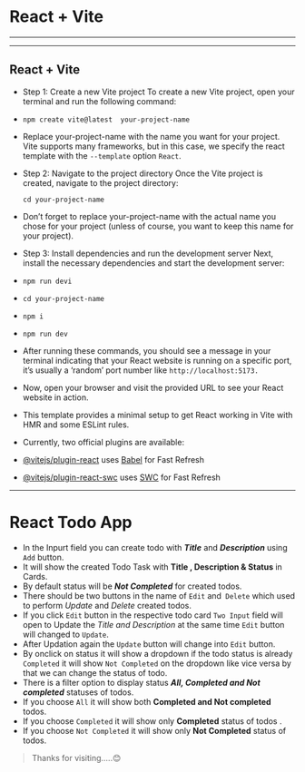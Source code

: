 # React + Vite

---

---

## React + Vite

- Step 1: Create a new Vite project
  To create a new Vite project, open your terminal and run the following command:

- `npm create vite@latest  your-project-name `
- Replace your-project-name with the name you want for your project. Vite supports many frameworks, but in this case, we specify the react template with the `--template` option `React`.

- Step 2: Navigate to the project directory
  Once the Vite project is created, navigate to the project directory:

  `cd your-project-name`

- Don’t forget to replace your-project-name with the actual name you chose for your project (unless of course, you want to keep this name for your project).

- Step 3: Install dependencies and run the development server
  Next, install the necessary dependencies and start the development server:

- `npm run devi`

- `cd your-project-name`
- `npm i`
- `npm run dev`
- After running these commands, you should see a message in your terminal indicating that your React website is running on a specific port, it’s usually a ‘random’ port number like `http://localhost:5173.`

- Now, open your browser and visit the provided URL to see your React website in action.

- This template provides a minimal setup to get React working in Vite with HMR and some ESLint rules.

- Currently, two official plugins are available:

- [@vitejs/plugin-react](https://github.com/vitejs/vite-plugin-react/blob/main/packages/plugin-react/README.md) uses [Babel](https://babeljs.io/) for Fast Refresh
- [@vitejs/plugin-react-swc](https://github.com/vitejs/vite-plugin-react-swc) uses [SWC](https://swc.rs/) for Fast Refresh

---

# React Todo App

- In the Inpurt field you can create todo with **_Title_** and **_Description_** using `Add` button.
- It will show the created Todo Task with **Title , Description & Status** in Cards.
- By default status will be **_Not Completed_** for created todos.
- There should be two buttons in the name of `Edit` and` Delete` which used to perform _Update_ and _Delete_ created todos.
- If you click `Edit` button in the respective todo card `Two Input` field will open to Update the _Title and Description_ at the same time `Edit` button will changed to `Update`.
- After Updation again the `Update` button will change into `Edit` button.
- By onclick on status it will show a dropdown if the todo status is already `Completed` it will show `Not Completed` on the dropdown like vice versa by that we can change the status of todo.
- There is a filter option to display status **_All, Completed and Not completed_** statuses of todos.
- If you choose `All` it will show both **Completed and Not completed** todos.
- If you choose `Completed` it will show only **Completed** status of todos .
- If you choose `Not Completed` it will show only **Not Completed** status of todos.

> Thanks for visiting.....😊
